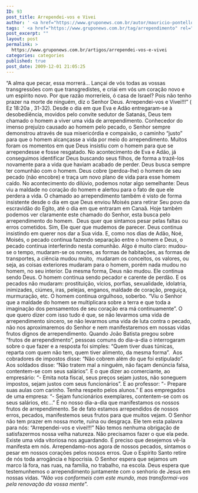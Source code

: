 ```yaml
---
ID: 93
post_title: Arrependei-vos e Vivei
author: ' <a href="https://www.gruponews.com.br/autor/mauricio-pontello" rel="tag">Mauricio Pontello</a>'
tags: ' <a href="https://www.gruponews.com.br/tag/arrependimento" rel="tag">Arrependimento</a>, <a href="https://www.gruponews.com.br/tag/atitude" rel="tag">Atitude</a>, <a href="https://www.gruponews.com.br/tag/mudanca" rel="tag">Mudança</a>, <a href="https://www.gruponews.com.br/tag/pecado" rel="tag">Pecado</a>, <a href="https://www.gruponews.com.br/tag/pecar" rel="tag">Pecar</a>, <a href="https://www.gruponews.com.br/tag/santidade" rel="tag">Santidade</a>, <a href="https://www.gruponews.com.br/tag/satisfazer" rel="tag">Satisfazer</a>, <a href="https://www.gruponews.com.br/tag/transformacao" rel="tag">Transformação</a>, <a href="https://www.gruponews.com.br/tag/vergonha" rel="tag">Vergonha</a>, <a href="https://www.gruponews.com.br/tag/viver" rel="tag">Viver</a>'
post_excerpt: ""
layout: post
permalink: >
  https://www.gruponews.com.br/artigos/arrependei-vos-e-vivei
categories: categories
published: true
post_date: 2009-12-01 21:05:25
---
```

“A alma que pecar, essa morrerá... Lançai de vós todas as vossas transgressões com que transgredistes, e criai em vós um coração novo e um espírito novo. Por que razão morreríeis, ó casa de Israel? Pois não tenho prazer na morte de ninguém, diz o Senhor Deus. Arrependei-vos e Vivei!!!” ( Ez 18:20a , 31-32). Desde o dia em que Eva e Adão entregaram-se à desobediência, movidos pelo convite sedutor de Satanás, Deus tem chamado o homem a viver uma vida de arrependimento. Conhecedor do imenso prejuízo causado ao homem pelo pecado, o Senhor sempre demonstrou através de sua misericórdia e compaixão, o caminho “justo” para que o homem alcançasse a vida por meio do arrependimento. Muitos foram os momentos em que Deus insistiu com o homem para que se arrependesse e fosse resgatado. No acontecimento de Eva e Adão, já conseguimos identificar Deus buscando seus filhos, de forma a trazê-los novamente para a vida que haviam acabado de perder. Deus busca sempre ter comunhão com o homem. Deus cobre (perdoa-lhe) o homem de seu pecado (não encobre) e traça um novo plano de vida para esse homem caído. No acontecimento do dilúvio, podemos notar algo semelhante: Deus viu a maldade no coração do homem e alertou para o fato de que ele perdera a vida. O chamado ao arrependimento também é visto de forma insistente desde o dia em que Deus enviou Moisés para retirar Seu povo da escravidão do Egito, até o dia em que entraram em Canaã. Hoje também podemos ver claramente este chamado do Senhor, esta busca pelo arrependimento do homem.  Deus quer que sintamos pesar pelas faltas ou erros cometidos. Sim, Ele quer que mudemos de parecer. Deus continua insistindo em querer nos dar a Sua vida. E, como nos dias de Adão, Noé, Moisés, o pecado continua fazendo separação entre o homem e Deus, o pecado continua interferindo nesta comunhão. Algo é muito claro: mudou-se o tempo, mudaram-se os nomes, as formas de habitações, as formas de transportes, a ciência mudou muito,  mudaram os conceitos, os valores, ou seja, as coisas exteriores mudaram para o homem, porém nada mudou no homem, no seu interior. Da mesma forma, Deus não mudou. Ele continua sendo Deus. O homem continua sendo pecador e carente de perdão. E os pecados não mudaram: prostituição, vícios, porfias, sexualidade, idolatria, inimizades, ciúmes, iras, pelejas, enganos, maldade de coração, preguiça, murmuração, etc. O homem continua orgulhoso, soberbo. “Viu o Senhor que a maldade do homem se multiplicara sobre a terra e que toda a imaginação dos pensamentos de seu coração era má continuamente”. O que quero dizer com isso tudo é que, se não levarmos uma vida de arrependimento sincero, se não levarmos uma vida de luta contra o pecado, não nos aproximaremos do Senhor e nem manifestaremos em nossas vidas frutos dignos de arrependimento. Quando João Batista pregou sobre “frutos de arrependimento”, pessoas comuns do dia-a-dia o interrogaram sobre o que fazer e a resposta foi simples: “Quem tiver duas túnicas, reparta com quem não tem, quem tiver alimento, da mesma forma”.  Aos cobradores de impostos disse: “Não cobrem além do que foi estipulado”. Aos soldados disse: “Não tratem mal a ninguém, não façam denúncia falsa, contentem-se com seus salários”. E o que dizer ao comerciante, ao empresário: “- Emita nota fiscal, seus preços sejam justos, não soneguem impostos, sejam justos com seus funcionários”. E ao professor: “- Prepare suas aulas com carinho. Tenha respeito pelos alunos.” E aos empregados de uma empresa: “- Sejam funcionários exemplares, contentem-se com os seus salários, etc...” É no nosso dia-a-dia que manifestamos os nossos frutos de arrependimento. Se de fato estamos arrependidos de nossos erros, pecados, manifestemos seus frutos para que muitos vejam. O Senhor não tem prazer em nossa morte, ruína ou desgraça. Ele tem esta palavra para nós: “Arrependei-vos e vivei!!!” Não temos nenhuma obrigação de satisfazermos nossa velha natureza. Não precisamos fazer o que ela pede. Existe uma vida vitoriosa nos aguardando. É preciso que desejemos vê-la manifesta em nós. Arrependamo-nos agora de nossos pecados, sintamos o pesar em nossos corações pelos nossos erros. Que o Espírito Santo retire de nós toda arrogância e hipocrisia. O Senhor espera que sejamos um marco lá fora, nas ruas, na família, no trabalho, na escola. Deus espera que testemunhemos o arrependimento juntamente com o senhorio de Jesus em nossas vidas. “<em>Não vos conformeis com este mundo, mas transformai-vos pela renovação da vossa mente</em>”.
